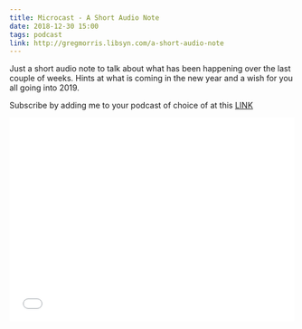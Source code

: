 ```yaml
---
title: Microcast - A Short Audio Note
date: 2018-12-30 15:00
tags: podcast
link: http://gregmorris.libsyn.com/a-short-audio-note
---
```

Just a short audio note to talk about what has been happening over the last couple of weeks. Hints at what is coming in the new year and a wish for you all going into 2019.

Subscribe by adding me to your podcast of choice of at this [LINK](http://gregmorris.libsyn.com/rss)

<iframe style="border: none" src="//html5-player.libsyn.com/embed/episode/id/8077973/height/360/theme/legacy/thumbnail/yes/preload/no/direction/backward/" height="360" width="100%" scrolling="no"  allowfullscreen webkitallowfullscreen mozallowfullscreen oallowfullscreen msallowfullscreen></iframe>
